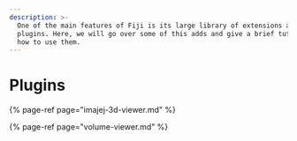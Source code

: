 ```yaml
---
description: >-
  One of the main features of Fiji is its large library of extensions and
  plugins. Here, we will go over some of this adds and give a brief tutorial on
  how to use them.
---
```


# Plugins

{% page-ref page="imajej-3d-viewer.md" %}

{% page-ref page="volume-viewer.md" %}





